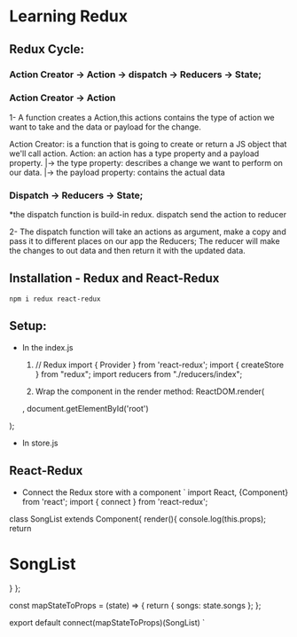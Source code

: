 # Learning Redux

## Redux Cycle:

### Action Creator -> Action -> dispatch -> Reducers -> State;

### Action Creator -> Action
1- A function creates a Action,this actions contains the type of action we want to take and the data or payload for the change.

Action Creator: is a function that is going to create or return a JS object that we'll call action.
Action: an action has a type property and a payload property.
    |-> the type property: describes a change we want to perform on our data.
    |-> the payload property: contains the actual data

### Dispatch -> Reducers -> State;
*the dispatch function is build-in redux. dispatch send the action to reducer

2- The dispatch function will take an actions as argument, make a copy and pass it to different places on our app the Reducers; The reducer will make the changes to out data and then return it with the updated data.



## Installation - Redux and React-Redux
`npm i redux react-redux`

## Setup:
- In the index.js
  1. // Redux
      import { Provider } from 'react-redux';
      import { createStore } from "redux";
      import reducers from "./reducers/index";

  3. Wrap the <App /> component in the render method:
      ReactDOM.render(
    <Provider store = {store}>
        <App />
    </Provider>, document.getElementById('root')
);

- In store.js




## React-Redux

- Connect the Redux store with a component
`
import React, {Component} from 'react';
import { connect } from 'react-redux';

class SongList extends Component{
    render(){
        console.log(this.props);
    return <h1>SongList</h1>
    }
};

const mapStateToProps = (state) => {
    return {
        songs: state.songs
    };
};

export default connect(mapStateToProps)(SongList)
`